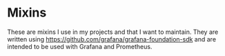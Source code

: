 # Mixins

These are mixins I use in my projects and that I want to maintain. They are written using https://github.com/grafana/grafana-foundation-sdk and are intended to be used with Grafana and Prometheus.
